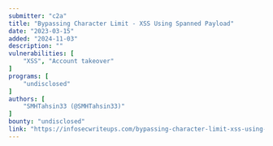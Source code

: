 ```yaml
---
submitter: "c2a"
title: "Bypassing Character Limit - XSS Using Spanned Payload"
date: "2023-03-15"
added: "2024-11-03"
description: ""
vulnerabilities: [
    "XSS", "Account takeover"
]
programs: [
    "undisclosed"
]
authors: [
    "SMHTahsin33 (@SMHTahsin33)"
]
bounty: "undisclosed"
link: "https://infosecwriteups.com/bypassing-character-limit-xss-using-spanned-payload-7301ffac226e"
---
```




